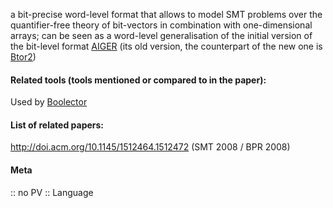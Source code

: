a bit-precise word-level format that allows to model SMT problems over the quantifier-free theory of bit-vectors in combination with one-dimensional arrays; can be seen as a word-level generalisation of the initial version of the bit-level format [AIGER](AIGER.md) (its old version, the counterpart of the new one is [Btor2](Btor2.md))

#### Related tools (tools mentioned or compared to in the paper):
Used by [Boolector](../Solvers/SMT/Boolector.md)

#### List of related papers:
http://doi.acm.org/10.1145/1512464.1512472 (SMT 2008 / BPR 2008)

#### Meta
:: no PV
:: Language